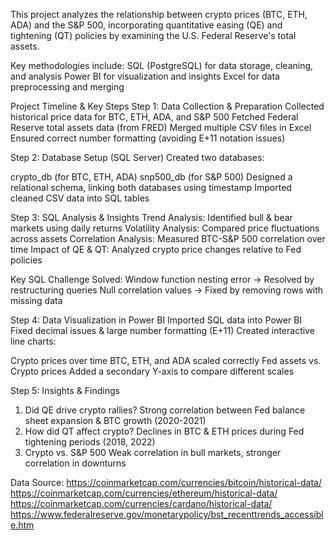 This project analyzes the relationship between crypto prices (BTC, ETH, ADA) and the S&P 500, incorporating quantitative easing (QE) and tightening (QT) policies by examining the U.S. Federal Reserve's total assets.

Key methodologies include:
SQL (PostgreSQL) for data storage, cleaning, and analysis
Power BI for visualization and insights
Excel for data preprocessing and merging

Project Timeline & Key Steps
Step 1: Data Collection & Preparation
Collected historical price data for BTC, ETH, ADA, and S&P 500
Fetched Federal Reserve total assets data (from FRED)
Merged multiple CSV files in Excel
Ensured correct number formatting (avoiding E+11 notation issues)

Step 2: Database Setup (SQL Server)
Created two databases:

crypto_db (for BTC, ETH, ADA)
snp500_db (for S&P 500)
Designed a relational schema, linking both databases using timestamp
Imported cleaned CSV data into SQL tables

Step 3: SQL Analysis & Insights
Trend Analysis: Identified bull & bear markets using daily returns
Volatility Analysis: Compared price fluctuations across assets
Correlation Analysis: Measured BTC-S&P 500 correlation over time
Impact of QE & QT: Analyzed crypto price changes relative to Fed policies

Key SQL Challenge Solved:
Window function nesting error → Resolved by restructuring queries
Null correlation values → Fixed by removing rows with missing data

Step 4: Data Visualization in Power BI
Imported SQL data into Power BI
Fixed decimal issues & large number formatting (E+11)
Created interactive line charts:

Crypto prices over time
BTC, ETH, and ADA scaled correctly
Fed assets vs. Crypto prices
Added a secondary Y-axis to compare different scales

Step 5: Insights & Findings
1. Did QE drive crypto rallies?
   Strong correlation between Fed balance sheet expansion & BTC growth (2020-2021)
3. How did QT affect crypto?
   Declines in BTC & ETH prices during Fed tightening periods (2018, 2022)
5. Crypto vs. S&P 500
   Weak correlation in bull markets, stronger correlation in downturns

Data Source:
https://coinmarketcap.com/currencies/bitcoin/historical-data/ 
https://coinmarketcap.com/currencies/ethereum/historical-data/ 
https://coinmarketcap.com/currencies/cardano/historical-data/ 
https://www.federalreserve.gov/monetarypolicy/bst_recenttrends_accessible.htm 
